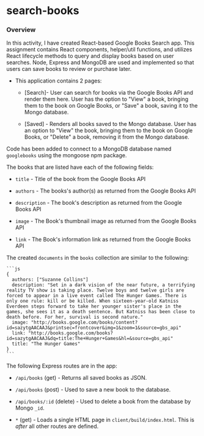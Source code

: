 # search-books

### Overview

In this activity, I have created React-based Google Books Search app. This assignment contains React components, helper/util functions, and utilizes React lifecycle methods to query and display books based on user searches. Node, Express and MongoDB are used and implemented so that users can save books to review or purchase later.


* This application contains 2 pages:

  * [Search]- User can search for books via the Google Books API and render them here. User has the option to "View" a book, bringing them to the book on Google Books, or "Save" a book, saving it to the Mongo database.

  * [Saved] - Renders all books saved to the Mongo database. User has an option to "View" the book, bringing them to the book on Google Books, or "Delete" a book, removing it from the Mongo database.

Code has been added to connect to a MongoDB database named `googlebooks` using the mongoose npm package.

The books that are listed have each of the following fields:

* `title` - Title of the book from the Google Books API

* `authors` - The books's author(s) as returned from the Google Books API

* `description` - The book's description as returned from the Google Books API

* `image` - The Book's thumbnail image as returned from the Google Books API

* `link` - The Book's information link as returned from the Google Books API

The created `documents` in the `books` collection are similar to the following:

    ```js
    {
      authors: ["Suzanne Collins"]
      description: "Set in a dark vision of the near future, a terrifying reality TV show is taking place. Twelve boys and twelve girls are forced to appear in a live event called The Hunger Games. There is only one rule: kill or be killed. When sixteen-year-old Katniss Everdeen steps forward to take her younger sister's place in the games, she sees it as a death sentence. But Katniss has been close to death before. For her, survival is second nature."
      image: "http://books.google.com/books/content?id=sazytgAACAAJ&printsec=frontcover&img=1&zoom=1&source=gbs_api"
      link: "http://books.google.com/books?id=sazytgAACAAJ&dq=title:The+Hunger+Games&hl=&source=gbs_api"
      title: "The Hunger Games"
    }
    ```

The following Express routes are in the app:

* `/api/books` (get) - Returns all saved books as JSON.

* `/api/books` (post) - Used to save a new book to the database.

* `/api/books/:id` (delete) - Used to delete a book from the database by Mongo `_id`.

* `*` (get) - Loads a single HTML page in `client/build/index.html`. This is _after_ all other routes are defined.



